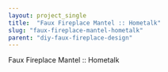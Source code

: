 ```yaml
---
layout: project_single
title:  "Faux Fireplace Mantel :: Hometalk"
slug: "faux-fireplace-mantel-hometalk"
parent: "diy-faux-fireplace-design"
---
```

Faux Fireplace Mantel :: Hometalk
